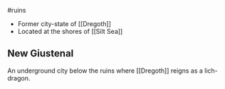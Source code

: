 #ruins

- Former city-state of [[Dregoth]]
- Located at the shores of [[Silt Sea]]

## New Giustenal
An underground city below the ruins where [[Dregoth]] reigns as a lich-dragon.